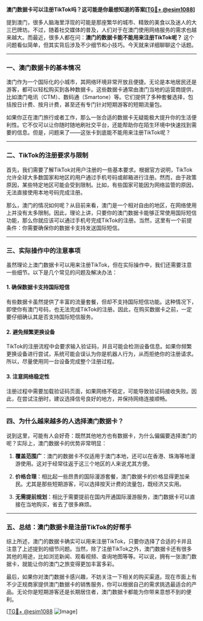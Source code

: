 **澳门数据卡可以注册TikTok吗？这可能是你最想知道的答案[[TG💪+ @esim1088](https://t.me/s/esim1088)]**

提到澳门，很多人脑海里浮现的可能是那座繁华的城市、精致的美食以及迷人的大三巴牌坊。不过，随着社交媒体的普及，人们对于在澳门使用网络服务的需求也越来越大。而最近，很多人都在问：**澳门的数据卡能不能用来注册TikTok呢？** 这个问题看似简单，但其实背后涉及不少细节和小技巧。今天就来详细聊聊这个话题。

---

### 一、澳门数据卡的基本情况

澳门作为一个国际化的小城市，其网络环境非常开放且便捷。无论是本地居民还是游客，都可以轻松购买到各种数据卡。这些数据卡通常由澳门当地的运营商提供，比如澳门电讯（CTM）、数码通（Smartone）等。它们提供了多种套餐选择，包括按日计费、按月计费，甚至还有专门针对短期游客的短期流量包。

如果你正在澳门旅行或者工作，那么一张合适的数据卡无疑能极大提升你的生活便利性。它不仅可以让你随时随地刷社交平台，还能帮助你在陌生环境中快速找到需要的信息。但是，问题来了——这张卡到底能不能用来注册TikTok呢？

---

### 二、TikTok的注册要求与限制

首先，我们需要了解TikTok对用户注册的一些基本要求。根据官方说明，TikTok允许全球大多数国家和地区的用户通过手机号码或邮箱进行注册。然而，由于政策原因，某些特定地区可能会受到限制。比如，有些国家可能因为网络监管的原因，无法直接使用本地号码完成注册。

那么，澳门的情况如何呢？从目前来看，澳门是一个相对自由的地区，在网络使用上并没有太多限制。因此，理论上讲，只要你的澳门数据卡能够正常使用国际短信功能，那么你就应该可以通过手机号完成TikTok的注册。当然，这里有一个前提条件：你需要确保你的数据卡支持发送国际短信。

---

### 三、实际操作中的注意事项

虽然理论上澳门数据卡可以用来注册TikTok，但在实际操作中，我们还需要注意一些细节。以下是几个常见的问题及解决办法：

#### 1. 确保数据卡支持国际短信
有些数据卡虽然提供了丰富的流量套餐，但却不支持国际短信功能。这种情况下，即使你有澳门号码，也无法完成TikTok的注册。因此，在购买数据卡之前，一定要仔细确认其是否支持国际短信服务。

#### 2. 避免频繁更换设备
TikTok的注册流程中会要求输入验证码，并且可能会检测设备信息。如果你频繁更换设备进行尝试，系统可能会误认为你是机器人行为，从而拒绝你的注册请求。所以，尽量使用同一台设备完成整个注册过程。

#### 3. 注意网络稳定性
注册过程中需要加载验证码页面，如果网络不稳定，可能导致验证码接收失败。因此，在尝试注册时，建议选择信号良好的地方，并保持网络连接顺畅。

---

### 四、为什么越来越多的人选择澳门数据卡？

说到这里，可能有人会好奇：既然其他地方也有数据卡，为什么偏偏要选择澳门的呢？实际上，澳门数据卡的优势非常明显：

1. **覆盖范围广**：澳门的数据卡不仅适用于澳门本地，还可以在香港、珠海等地漫游使用。这对于经常往返于这三个地区的人来说尤其方便。
   
2. **价格合理**：相比起一些昂贵的国际漫游套餐，澳门数据卡的价格显得更加亲民。尤其是那些短期游客，可以选择按天计费的流量包，既经济又实用。

3. **无需提前规划**：相比于需要提前在国内开通国际漫游服务，澳门数据卡可以直接在当地购买，省去了很多麻烦。

---

### 五、总结：澳门数据卡是注册TikTok的好帮手

综上所述，澳门的数据卡确实可以用来注册TikTok，只要你选择了合适的卡并且注意了上述提到的细节问题。当然，除了注册TikTok之外，澳门数据卡还有很多其他的用途，比如浏览新闻、观看视频、查询地图等等。可以说，拥有一张澳门数据卡，就能让你的澳门之旅变得更加丰富多彩。

最后，如果你对澳门数据卡感兴趣，不妨关注一下相关的购买渠道。现在市面上有不少正规商家提供澳门数据卡的销售服务，你可以根据自己的需求挑选最适合的产品。无论你是短期游客还是长期居住者，澳门数据卡都能为你带来意想不到的便利。

[[TG💪+ @esim1088](https://t.me/s/esim1088) ![Image](https://i.postimg.cc/4NQfJmqS/Snipaste-2025-05-13-00-14-12.png)]